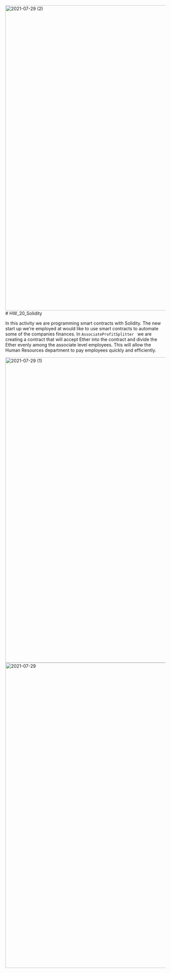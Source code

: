 <img width="960" alt="2021-07-29 (2)" src="https://user-images.githubusercontent.com/78872373/127542776-43b25929-b963-455e-a783-32d13f9de3ea.png">
# HW_20_Solidity

In this activity we are programming smart contracts with Solidity. The new start up we're employed at would like to use smart contracts to automate some of the companies finances. In `AssociateProfitSplitter ` we are creating a contract that will accept Ether into the contract and divide the Ether evenly among the associate level employees. This will allow the Human Resources department to pay employees quickly and efficiently.

<img width="960" alt="2021-07-29 (1)" src="https://user-images.githubusercontent.com/78872373/127542704-2b3dbe93-3e86-4fd5-94c7-2188db6d94b9.png">
<img width="960" alt="2021-07-29" src="https://user-images.githubusercontent.com/78872373/127542721-b9aebffc-d23a-4208-b83c-5c760866ce78.png">
